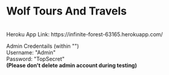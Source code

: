 # Wolf Tours And Travels
<br>
Heroku App Link: https://infinite-forest-63165.herokuapp.com/

Admin Credentails (within "")<br>
Username: "Admin" <br>
Password: "TopSecret" <br>
**(Please don't delete admin account during testing)**<br>
